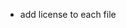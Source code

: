 <!--- add convenience function for vector quantities-->
<!--- add convenience function for swapping x&y dimensions (to match numpy's meshgrid and matplotlib's imshow)-->
<!--- switch over to pyproject.toml-->

- add license to each file
